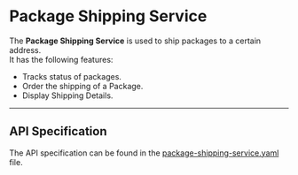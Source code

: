 # Package Shipping Service

The **Package Shipping Service** is used to ship packages to a certain address.  
It has the following features:

- Tracks status of packages.
- Order the shipping of a Package.
- Display Shipping Details.

___

## API Specification
The API specification can be found in the [package-shipping-service.yaml](package-shipping-service.yaml) file.
